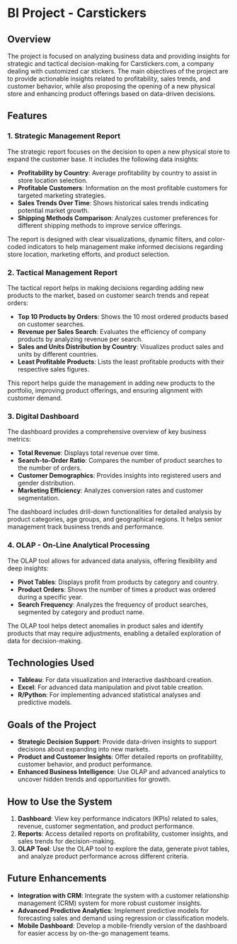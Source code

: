 # BI Project - Carstickers

## Overview
The project is focused on analyzing business data and providing insights for strategic and tactical decision-making for Carstickers.com, a company dealing with customized car stickers. The main objectives of the project are to provide actionable insights related to profitability, sales trends, and customer behavior, while also proposing the opening of a new physical store and enhancing product offerings based on data-driven decisions.

## Features

### 1. **Strategic Management Report**
The strategic report focuses on the decision to open a new physical store to expand the customer base. It includes the following data insights:
- **Profitability by Country**: Average profitability by country to assist in store location selection.
- **Profitable Customers**: Information on the most profitable customers for targeted marketing strategies.
- **Sales Trends Over Time**: Shows historical sales trends indicating potential market growth.
- **Shipping Methods Comparison**: Analyzes customer preferences for different shipping methods to improve service offerings.

The report is designed with clear visualizations, dynamic filters, and color-coded indicators to help management make informed decisions regarding store location, marketing efforts, and product selection.

### 2. **Tactical Management Report**
The tactical report helps in making decisions regarding adding new products to the market, based on customer search trends and repeat orders:
- **Top 10 Products by Orders**: Shows the 10 most ordered products based on customer searches.
- **Revenue per Sales Search**: Evaluates the efficiency of company products by analyzing revenue per search.
- **Sales and Units Distribution by Country**: Visualizes product sales and units by different countries.
- **Least Profitable Products**: Lists the least profitable products with their respective sales figures.

This report helps guide the management in adding new products to the portfolio, improving product offerings, and ensuring alignment with customer demand.

### 3. **Digital Dashboard**
The dashboard provides a comprehensive overview of key business metrics:
- **Total Revenue**: Displays total revenue over time.
- **Search-to-Order Ratio**: Compares the number of product searches to the number of orders.
- **Customer Demographics**: Provides insights into registered users and gender distribution.
- **Marketing Efficiency**: Analyzes conversion rates and customer segmentation.

The dashboard includes drill-down functionalities for detailed analysis by product categories, age groups, and geographical regions. It helps senior management track business trends and performance.

### 4. **OLAP - On-Line Analytical Processing**
The OLAP tool allows for advanced data analysis, offering flexibility and deep insights:
- **Pivot Tables**: Displays profit from products by category and country.
- **Product Orders**: Shows the number of times a product was ordered during a specific year.
- **Search Frequency**: Analyzes the frequency of product searches, segmented by category and product name.

The OLAP tool helps detect anomalies in product sales and identify products that may require adjustments, enabling a detailed exploration of data for decision-making.

## Technologies Used
- **Tableau**: For data visualization and interactive dashboard creation.
- **Excel**: For advanced data manipulation and pivot table creation.
- **R/Python**: For implementing advanced statistical analyses and predictive models.

## Goals of the Project
- **Strategic Decision Support**: Provide data-driven insights to support decisions about expanding into new markets.
- **Product and Customer Insights**: Offer detailed reports on profitability, customer behavior, and product performance.
- **Enhanced Business Intelligence**: Use OLAP and advanced analytics to uncover hidden trends and opportunities for growth.

## How to Use the System

1. **Dashboard**: View key performance indicators (KPIs) related to sales, revenue, customer segmentation, and product performance.
2. **Reports**: Access detailed reports on profitability, customer insights, and sales trends for decision-making.
3. **OLAP Tool**: Use the OLAP tool to explore the data, generate pivot tables, and analyze product performance across different criteria.

## Future Enhancements

- **Integration with CRM**: Integrate the system with a customer relationship management (CRM) system for more robust customer insights.
- **Advanced Predictive Analytics**: Implement predictive models for forecasting sales and demand using regression or classification models.
- **Mobile Dashboard**: Develop a mobile-friendly version of the dashboard for easier access by on-the-go management teams.

